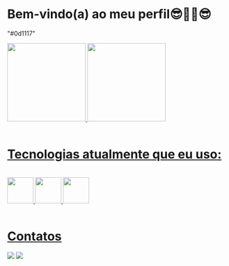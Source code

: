    


<strong><h1>Bem-vindo(a) ao meu perfil😎🤜🤛😎</h1></strong>
"#0d1117"
 <div>
   <a href="https://github.com/FerreiraDev22">
   <img height="180em" src="https://github-readme-stats.vercel.app/api?username=FerreiraDev22&show_icons=true&theme=dark&include_all_commits=true&count_private=true"/>
   <img height="180em" src="https://github-readme-stats.vercel.app/api/top-langs/?username=FerreiraDev22&layout=compact&langs_count=6&theme=dark"/>

</div>
 <br>

 <strong><h1> Tecnologias atualmente que eu uso:</h1></strong>

 <br>

<div>
   <img src="https://cdn.jsdelivr.net/gh/devicons/devicon/icons/html5/html5-original-wordmark.svg" width="60" />
   <img src="https://cdn.jsdelivr.net/gh/devicons/devicon/icons/css3/css3-original-wordmark.svg" width="60"/>  
   <img src="https://cdn.jsdelivr.net/gh/devicons/devicon/icons/java/java-original-wordmark.svg" width="60"/>     
 </div>
 
 <br>
 
 <strong> <h1> Contatos </h1> </strong>
 
<div>
  
<a href="https://www.linkedin.com/in/johnnyferreira22" target="_blank">
 <img src="https://img.shields.io/badge/LinkedIn-0077B5?style=for-the-badge&logo=linkedin&logoColor=white" target="_blank"></a>
<a href = "mailto:johnny.tyf2020@gmail.com" target="_blank">
 <img src="https://img.shields.io/badge/Gmail-D14836?style=for-the-badge&logo=gmail&logoColor=white" target="_blank"></a>
</div>








 
